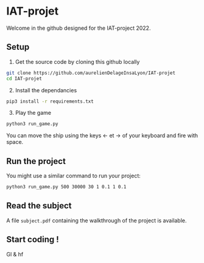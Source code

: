 # IAT-projet
Welcome in the github designed for the IAT-project 2022.

## Setup

1. Get the source code by cloning this github locally
```bash
git clone https://github.com/aurelienDelageInsaLyon/IAT-projet
cd IAT-projet
```

2. Install the dependancies
```bash
pip3 install -r requirements.txt
```

3. Play the game 
```bash
python3 run_game.py
```

You can move the ship using the keys ← et → of your keyboard and fire with space.

## Run the project

You might use a similar command to run your project:

```bash
python3 run_game.py 500 30000 30 1 0.1 1 0.1
```

## Read the subject

A file `subject.pdf` containing the walkthrough of the project is available.

## Start coding !

Gl & hf
